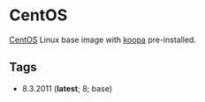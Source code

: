 # CentOS

[CentOS][] Linux base image with [koopa][] pre-installed.

## Tags

- 8.3.2011 (**latest**; 8; base)

[centos]: https://www.centos.org/
[koopa]: https://koopa.acidgenomics.com/
